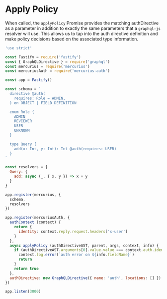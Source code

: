 # Apply Policy

When called, the `applyPolicy` Promise provides the matching authDirective as a parameter in addition to exactly the same parameters that a `graphql-js` resolver will use. This allows us to tap into the auth directive definition and make policy decisions based on the associated type information.

```js
'use strict'

const Fastify = require('fastify')
const { GraphQLDirective } = require('graphql')
const mercurius = require('mercurius')
const mercuriusAuth = require('mercurius-auth')

const app = Fastify()

const schema = `
  directive @auth(
    requires: Role = ADMIN,
  ) on OBJECT | FIELD_DEFINITION

  enum Role {
    ADMIN
    REVIEWER
    USER
    UNKNOWN
  }

  type Query {
    add(x: Int, y: Int): Int @auth(requires: USER)
  }
`

const resolvers = {
  Query: {
    add: async (_, { x, y }) => x + y
  }
}

app.register(mercurius, {
  schema,
  resolvers
})

app.register(mercuriusAuth, {
  authContext (context) {
    return {
      identity: context.reply.request.headers['x-user']
    }
  },
  async applyPolicy (authDirectiveAST, parent, args, context, info) {
    if (authDirectiveAST.arguments[0].value.value === context.auth.identity) {
      context.log.error(`auth error on ${info.fieldName}`)
      return
    }
    return true
  },
  authDirective: new GraphQLDirective({ name: 'auth', locations: [] })
})

app.listen(3000)
```
